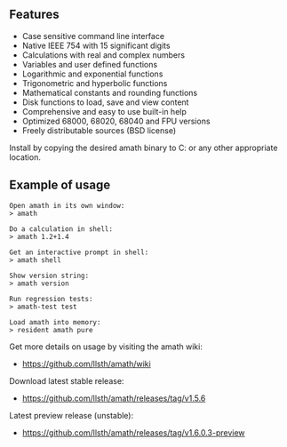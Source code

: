 ## Features

* Case sensitive command line interface
* Native IEEE 754 with 15 significant digits
* Calculations with real and complex numbers
* Variables and user defined functions
* Logarithmic and exponential functions
* Trigonometric and hyperbolic functions
* Mathematical constants and rounding functions
* Disk functions to load, save and view content
* Comprehensive and easy to use built-in help
* Optimized 68000, 68020, 68040 and FPU versions
* Freely distributable sources (BSD license)

Install by copying the desired amath binary to C: or any other appropriate location.

## Example of usage

    Open amath in its own window:
    > amath

    Do a calculation in shell:
    > amath 1.2+1.4

    Get an interactive prompt in shell:
    > amath shell

    Show version string:
    > amath version

    Run regression tests:
    > amath-test test

    Load amath into memory:
    > resident amath pure

Get more details on usage by visiting the amath wiki:
* https://github.com/llsth/amath/wiki

Download latest stable release:
* https://github.com/llsth/amath/releases/tag/v1.5.6

Latest preview release (unstable):
* https://github.com/llsth/amath/releases/tag/v1.6.0.3-preview

